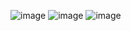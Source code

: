 ![image](https://github.com/kwoolaid725/LG-WebApp-ver2-drf-react/assets/107806433/9559d159-1eb4-40be-bd86-26a53b8d92d2)
![image](https://github.com/kwoolaid725/LG-WebApp-ver2-drf-react/assets/107806433/fa26aa10-3c4f-48af-ba15-3c9584a07f02)
![image](https://github.com/kwoolaid725/LG-WebApp-ver2-drf-react/assets/107806433/f66d3edc-da98-4650-b093-581aaf261120)
